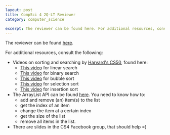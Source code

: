 ```yaml
---
layout: post
title: CompSci 4 2Q-LT Reviewer
category: computer_science

excerpt: The reviewer can be found here. For additional resources, consult the following:
---
```


The reviewer can be found [here](https://www.dropbox.com/s/d8lo2b9raud2nun/Array%20Algorithms.pdf?dl=0).

For additional resources, consult the following:

* Videos on sorting and searching by [Harvard's CS50](https://cs50.harvard.edu), found here:
    - [This video](https://www.youtube.com/watch?v=CX2CYIJLwfg) for linear search
    - [This video](https://www.youtube.com/watch?v=D5SrAga1pno) for binary search
    - [This video](https://www.youtube.com/watch?v=8Kp-8OGwphY) for bubble sort
    - [This video](https://www.youtube.com/watch?v=f8hXR_Hvybo) for selection sort
    - [This video](https://www.youtube.com/watch?v=DFG-XuyPYUQ) for insertion sort
* The ArrayList API can be found [here](http://docs.oracle.com/javase/7/docs/api/java/util/ArrayList.html). You need to know how to:
    - add and remove (an) item(s) to the list
    - get the index of an item
    - change the item at a certain index
    - get the size of the list
    - remove all items in the list.
* There are slides in the CS4 Facebook group, that should help =)